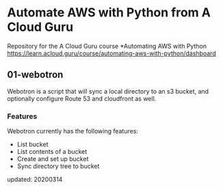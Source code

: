 # Automate AWS with Python from A Cloud Guru

Repository for the A Cloud Guru course *Automating AWS with Python
https://learn.acloud.guru/course/automating-aws-with-python/dashboard

## 01-webotron

Webotron is a script that will sync a local directory to an s3 bucket, and optionally configure Route 53 and cloudfront as well.

### Features
Webotron currently has the following features:

- List bucket
- List contents of a bucket
- Create and set up bucket
- Sync directory tree to bucket

updated: 20200314

